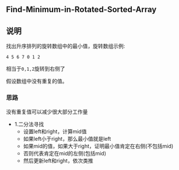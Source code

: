 ## Find-Minimum-in-Rotated-Sorted-Array

## 说明
找出升序排列的旋转数组中的最小值，旋转数组示例:

```
4 5 6 7 0 1 2
```
相当于`0,1,2`旋转到右侧了

假设数组中没有重复的值。

### 思路
没有重复值可以减少很大部分工作量

* 1.二分法寻找
	* 设置left和right，计算mid值
	* 如果left小于right，那么最小值就是left
	* 如果mid的值，如果大于right，证明最小值肯定在右侧(不包括mid)
	* 否则代表肯定在mid的左侧(包括mid)
	* 然后更新left和right，依次类推